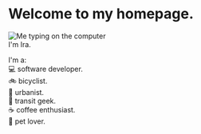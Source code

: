 # Welcome to my homepage.

![Me typing on the computer](/ira-at-computer.png)  
I'm Ira.

I'm a:  
💻 software developer.  
🚲 bicyclist.  
🌇 urbanist.  
🚎 transit geek.  
☕️ coffee enthusiast.  
🐶 pet lover.

